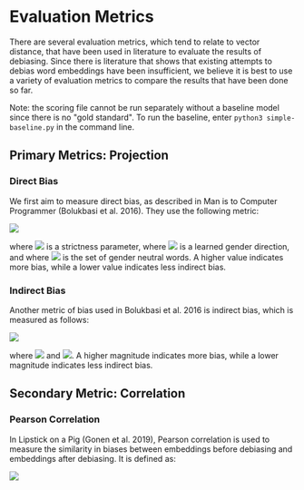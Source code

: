 # Evaluation Metrics
There are several evaluation metrics, which tend to relate to vector distance, that have been used in literature to evaluate the results of debiasing. Since there is literature that shows that existing attempts to debias word embeddings have been insufficient, we believe it is best to use a variety of evaluation metrics to compare the results that have been done so far.

Note: the scoring file cannot be run separately without a baseline model since there is no "gold standard". To run the baseline, enter `python3 simple-baseline.py` in the command line.

## Primary Metrics: Projection
### Direct Bias
We first aim to measure direct bias, as described in Man is to Computer Programmer (Bolukbasi et al. 2016). They use the following metric:

<img src="https://latex.codecogs.com/gif.latex?\text{DirectBias}_c&space;=&space;frac{1}{|N|}&space;sum_{w&space;in&space;N}&space;|cos(hat{w},&space;g)|^cs" />

where <img src="https://latex.codecogs.com/gif.latex?c" /> is a strictness parameter, where <img src="https://latex.codecogs.com/gif.latex?g" />  is a learned gender direction, and where <img src="https://latex.codecogs.com/gif.latex?N" />  is the set of gender neutral words. A higher value indicates more bias, while a lower value indicates less indirect bias.

### Indirect Bias
Another metric of bias used in Bolukbasi et al. 2016 is indirect bias, which is measured as follows:

<img src="https://latex.codecogs.com/png.latex?\beta(w,&space;v)&space;=&space;\frac{\left(&space;w&space;\cdot&space;v&space;-&space;\frac{w_\perp&space;\cdot&space;v_\perp}{\left\lVert&space;w_\perp\right\rVert_2&space;\left\lVert&space;v_\perp\right\rVert_2}\right&space;)&space;}{w&space;\cdot&space;v}"/>

where <img src="https://latex.codecogs.com/png.latex?w_g&space;=&space;(w&space;\cdot&space;g)&space;g" /> and <img src="https://latex.codecogs.com/png.latex?w_\perp&space;=&space;w&space;-&space;w_g" />. A higher magnitude indicates more bias, while a lower magnitude indicates less indirect bias.

## Secondary Metric: Correlation
### Pearson Correlation
In Lipstick on a Pig (Gonen et al. 2019), Pearson correlation is used to measure the similarity in biases between embeddings before debiasing and embeddings after debiasing.  It is defined as:

<img src="https://www.statisticshowto.datasciencecentral.com/wp-content/uploads/2012/10/pearson.gif" />


